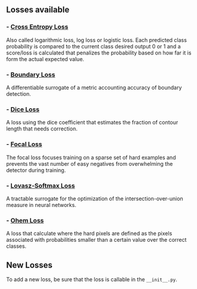 ## **Losses available**
### - [Cross Entropy Loss](https://en.wikipedia.org/wiki/Cross_entropy)
Also called logarithmic loss, log loss or logistic loss. Each predicted class probability is compared to the current class desired output 0 or 1 and a score/loss is calculated that penalizes the probability based on how far it is form the actual expected value.
### - [Boundary Loss](https://arxiv.org/abs/1905.07852.pdf)
A differentiable surrogate of a metric accounting accuracy of boundary detection.
### - [Dice Loss](https://medium.com/ai-salon/understanding-dice-loss-for-crisp-boundary-detection-bb30c2e5f62b)
A loss using the dice coefficient that estimates the fraction of contour length that needs correction.
### - [Focal Loss](https://arxiv.org/pdf/1708.02002.pdf)
The focal loss focuses training on a sparse set of hard examples and prevents the vast number of easy negatives from overwhelming the detector during training.  
### - [Lovasz-Softmax Loss](https://arxiv.org/pdf/1705.08790.pdf)
 A tractable surrogate for the optimization of the intersection-over-union measure in neural networks.
### - [Ohem Loss](https://github.com/openseg-group/OCNet.pytorch)
A loss that calculate where the hard pixels are defined as the pixels associated with probabilities smaller than a certain value over the correct classes.

## New Losses
To add a new loss, be sure that the loss is callable in the `__init__.py`.
